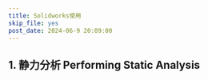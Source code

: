 ```yaml
---
title: Solidworks使用
skip_file: yes
post_date: 2024-06-9 20:09:00
---
```


## 1. 静力分析 Performing Static Analysis

